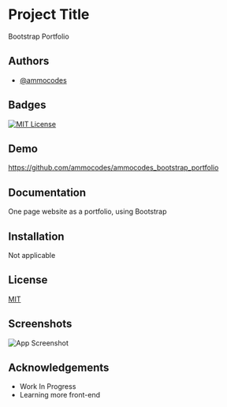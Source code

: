 # Project Title

Bootstrap Portfolio

## Authors

- [@ammocodes](https://github.com/ammocodes)

## Badges

[![MIT License](https://img.shields.io/badge/License-MIT-green.svg)](https://choosealicense.com/licenses/mit/)

## Demo

https://github.com/ammocodes/ammocodes_bootstrap_portfolio

## Documentation

One page website as a portfolio, using Bootstrap

## Installation

Not applicable

## License

[MIT](https://choosealicense.com/licenses/mit/)

## Screenshots

![App Screenshot](https://i.imgur.com/lodRVzT.jpg)

## Acknowledgements

- Work In Progress
- Learning more front-end
